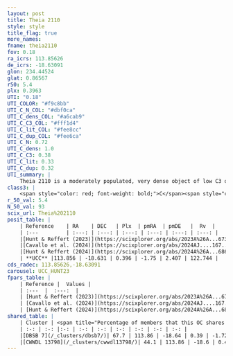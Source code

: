 ```yaml
---
layout: post
title: Theia 2110
style: style
title_flag: true
more_names: 
fname: theia2110
fov: 0.18
ra_icrs: 113.85626
de_icrs: -18.63091
glon: 234.44524
glat: 0.86567
r50: 5.4
plx: 0.3963
UTI: "0.18"
UTI_COLOR: "#f9c8bb"
UTI_C_N_COL: "#dbf0ca"
UTI_C_dens_COL: "#a6cab9"
UTI_C_C3_COL: "#fff1d4"
UTI_C_lit_COL: "#fee8cc"
UTI_C_dup_COL: "#fee6ca"
UTI_C_N: 0.72
UTI_C_dens: 1.0
UTI_C_C3: 0.38
UTI_C_lit: 0.33
UTI_C_dup: 0.32
UTI_summary: |
    Theia 2110 is a moderately populated, very dense object of low C3 quality. It was recently reported in the literature.<br><br><span style="color: #99180f; font-weight: bold;">Warning: </span>This is possibly a duplicated object, which shares a significant percentage of members with at least one previously reported entry.
class3: |
    <span style="color: red; font-weight: bold;">C</span><span style="color: #FFC300; font-weight: bold;">B</span>
r_50_val: 5.4
N_50_val: 93
scix_url: Theia%202110
posit_table: |
    | Reference    | RA    | DEC   | Plx  | pmRA  | pmDE   |  Rv  |
    | :---         | :---: | :---: | :---: | :---: | :---: | :---: |
    |[Hunt & Reffert (2023)](https://scixplorer.org/abs/2023A%26A...673A.114H) | 113.864 | -18.642 | 0.394 | -1.76 | 2.414 | 122.747 |
    |[Cavallo et al. (2024)](https://scixplorer.org/abs/2024AJ....167...12C) | 113.846 | -18.603 | 0.394 | -- | -- | -- |
    |[Hunt & Reffert (2024)](https://scixplorer.org/abs/2024A%26A...686A..42H) | 113.864 | -18.642 | 0.394 | -1.76 | 2.414 | 122.747 |
    | **UCC** |113.856 | -18.631 | 0.396 | -1.75 | 2.407 | 122.744 | 
cds_radec: 113.85626,-18.63091
carousel: UCC_HUNT23
fpars_table: |
    | Reference |  Values |
    | :---  |  :---:  |
    | [Hunt & Reffert (2023)](https://scixplorer.org/abs/2023A%26A...673A.114H) | `AV50=1.9, diffAV50=2.356, MOD50=11.738, logAge50=7.8` |
    | [Cavallo et al. (2024)](https://scixplorer.org/abs/2024AJ....167...12C) | `AV50=2.29, dMod50=12.23, logAge50=8.0, [Fe/H]50=0.33` |
    | [Hunt & Reffert (2024)](https://scixplorer.org/abs/2024A%26A...686A..42H) | `MassJ=541.767` |
shared_table: |
    | Cluster | <span title="Percentage of members that this OC shares with the ones listed">%</span>   | RA   | DEC   | Plx   | pmRA  | pmDE  | Rv | UTI |
    | :-: | :-: |:-: | :-: | :-: | :-: | :-: | :-: | :-: |
    |[DBSB 7](/_clusters/dbsb7/)| 67.7 | 113.86 | -18.64 | 0.39 | -1.72 | 2.4 | 109.31 |0.68 |
    |[CWWDL 13798](/_clusters/cwwdl13798/)| 44.1 | 113.86 | -18.6 | 0.41 | -1.74 | 2.41 | -- |0.09 |
---
```

